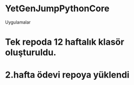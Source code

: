 # YetGenJumpPythonCore
Uygulamalar

# Tek repoda 12 haftalık klasör oluşturuldu. 

# 2.hafta ödevi repoya yüklendi